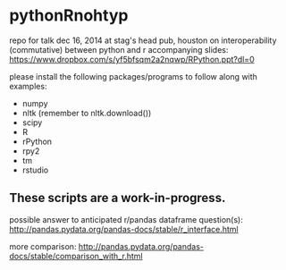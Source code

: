 pythonRnohtyp
=============

repo for talk dec 16, 2014 at stag's head pub, houston on interoperability (commutative) between python and r
accompanying slides: https://www.dropbox.com/s/yf5bfsqm2a2nqwp/RPython.ppt?dl=0

please install the following packages/programs to follow along with examples:

* numpy
* nltk (remember to nltk.download())
* scipy
* R
* rPython
* rpy2
* tm
* rstudio

These scripts are a work-in-progress. 
------------------------------------

possible answer to anticipated r/pandas dataframe question(s): http://pandas.pydata.org/pandas-docs/stable/r_interface.html

more comparison: 
http://pandas.pydata.org/pandas-docs/stable/comparison_with_r.html



